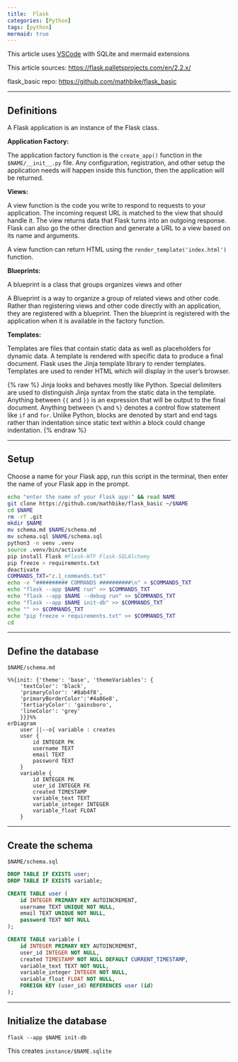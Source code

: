```yaml
---
title:  Flask
categories: [Python]
tags: [python]
mermaid: true
---
```


This article uses
<a href="https://www.mathbike.com/posts/vscode/" target="_blank">VSCode</a> with SQLite and mermaid extensions

This article sources:
<a href="https://flask.palletsprojects.com/en/2.2.x/" target="_blank">https://flask.palletsprojects.com/en/2.2.x/</a>

flask_basic repo:
<a href="https://github.com/mathbike/flask_basic" target="_blank">https://github.com/mathbike/flask_basic</a>

---

## Definitions

A Flask application is an instance of the Flask class.

**Application Factory:**

The application factory function is the `create_app()` function in the `$NAME/__init__.py` file.  Any configuration, registration, and other setup the application needs will happen inside this function, then the application will be returned.

**Views:**

A view function is the code you write to respond to requests to your application.  The incoming request URL is matched to the view that should handle it.  The view returns data that Flask turns into an outgoing response.  Flask can also go the other direction and generate a URL to a view based on its name and arguments.

A view function can return HTML using the `render_template('index.html')` function.

**Blueprints:**

A blueprint is a class that groups organizes views and other

A Blueprint is a way to organize a group of related views and other code. Rather than registering views and other code directly with an application, they are registered with a blueprint. Then the blueprint is registered with the application when it is available in the factory function.

**Templates:**

Templates are files that contain static data as well as placeholders for dynamic data. A template is rendered with specific data to produce a final document. Flask uses the Jinja template library to render templates.  Templates are used to render HTML which will display in the user’s browser.

{% raw %}
Jinja looks and behaves mostly like Python. Special delimiters are used to distinguish Jinja syntax from the static data in the template. Anything between `{{` and `}}` is an expression that will be output to the final document. Anything between `{%` and `%}` denotes a control flow statement like `if` and `for`. Unlike Python, blocks are denoted by start and end tags rather than indentation since static text within a block could change indentation.
{% endraw %}

---

## Setup

Choose a name for your Flask app, run this script in the terminal, then enter the name of your Flask app in the prompt. 

```sh
echo "enter the name of your Flask app:" && read NAME
git clone https://github.com/mathbike/flask_basic ~/$NAME
cd $NAME
rm -rf .git
mkdir $NAME
mv schema.md $NAME/schema.md
mv schema.sql $NAME/schema.sql
python3 -m venv .venv
source .venv/bin/activate
pip install Flask #Flask-WTF Flask-SQLAlchemy
pip freeze > requirements.txt
deactivate
COMMANDS_TXT="z.1_commands.txt"
echo -e "########## COMMANDS ##########\n" > $COMMANDS_TXT
echo "flask --app $NAME run" >> $COMMANDS_TXT
echo "flask --app $NAME --debug run" >> $COMMANDS_TXT
echo "flask --app $NAME init-db" >> $COMMANDS_TXT
echo "" >> $COMMANDS_TXT
echo "pip freeze > requirements.txt" >> $COMMANDS_TXT
cd
```

---

## Define the database

`$NAME/schema.md`
```mermaid
%%{init: {'theme': 'base', 'themeVariables': { 
    'textColor': 'black', 
    'primaryColor': '#8ab4f8',
    'primaryBorderColor':'#4a86e8', 
    'tertiaryColor': 'gainsboro',
    'lineColor': 'grey'
    }}}%%
erDiagram
    user ||--o{ variable : creates
    user {
        id INTEGER PK
        username TEXT
        email TEXT
        password TEXT
    }
    variable {
        id INTEGER PK
        user_id INTEGER FK
        created TIMESTAMP
        variable_text TEXT
        variable_integer INTEGER
        variable_float FLOAT
    }
```

---

## Create the schema

`$NAME/schema.sql`
```sql
DROP TABLE IF EXISTS user;
DROP TABLE IF EXISTS variable;

CREATE TABLE user (
    id INTEGER PRIMARY KEY AUTOINCREMENT,
    username TEXT UNIQUE NOT NULL,
    email TEXT UNIQUE NOT NULL,
    password TEXT NOT NULL
);

CREATE TABLE variable (
    id INTEGER PRIMARY KEY AUTOINCREMENT,
    user_id INTEGER NOT NULL,
    created TIMESTAMP NOT NULL DEFAULT CURRENT_TIMESTAMP,
    variable_text TEXT NOT NULL,
    variable_integer INTEGER NOT NULL,
    variable_float FLOAT NOT NULL,
    FOREIGN KEY (user_id) REFERENCES user (id)
);
```

---

## Initialize the database

```terminal
flask --app $NAME init-db
```
This creates `instance/$NAME.sqlite`
